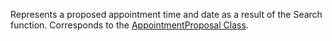 Represents a proposed appointment time and date as a result of the Search function.
Corresponds to the [AppointmentProposal Class](https://msdn.microsoft.com/library/microsoft.crm.sdk.messages.appointmentproposal.aspx).
